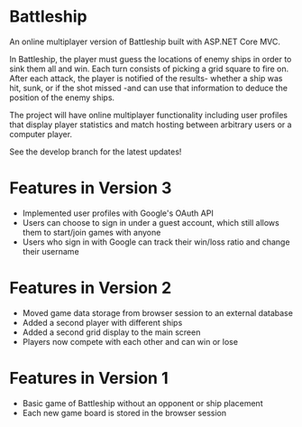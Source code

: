# Battleship

An online multiplayer version of Battleship built with ASP.NET Core MVC.

In Battleship, the player must guess the locations of enemy ships in order to sink them all and win. Each turn consists of picking a grid square to fire on. 
After each attack, the player is notified of the results- whether a ship was hit, sunk, or if the shot missed -and can use that information to deduce the position
of the enemy ships.

The project will have online multiplayer functionality including user profiles that display player statistics and match hosting between arbitrary users or a computer player. 

See the develop branch for the latest updates!

# Features in Version 3
<ul>
  <li>Implemented user profiles with Google's OAuth API</li>
  <li>Users can choose to sign in under a guest account, which still allows them to start/join games with anyone</li>
  <li>Users who sign in with Google can track their win/loss ratio and change their username</li>
</ul>

# Features in Version 2
<ul>
  <li>Moved game data storage from browser session to an external database</li>
  <li>Added a second player with different ships</li>
  <li>Added a second grid display to the main screen</li>
  <li>Players now compete with each other and can win or lose</li>
</ul>

# Features in Version 1

<ul>
  <li>Basic game of Battleship without an opponent or ship placement</li>
  <li>Each new game board is stored in the browser session</li>
</ul>
